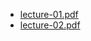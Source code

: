 <!-- filetree -->

 - [lecture-01.pdf](./lecture-01.pdf)
 - [lecture-02.pdf](./lecture-02.pdf)

<!-- filetreestop -->
